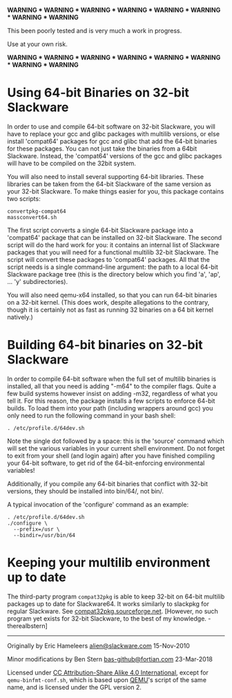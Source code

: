 __WARNING * WARNING * WARNING * WARNING * WARNING * WARNING * WARNING * WARNING__

This been poorly tested and is very much a work in progress.

Use at your own risk.

__WARNING * WARNING * WARNING * WARNING * WARNING * WARNING * WARNING * WARNING__


# Using 64-bit Binaries on 32-bit Slackware

In order to use and compile 64-bit software on 32-bit Slackware, you will have
to replace your gcc and glibc packages with multilib versions, or else install
'compat64' packages for gcc and glibc that add the 64-bit binaries for these
packages. You can not just take the binaries from a 64bit Slackware.  Instead,
the 'compat64' versions of the gcc and glibc packages will have to be compiled
on the 32bit system.

You will also need to install several supporting 64-bit libraries.  These
libraries can be taken from the 64-bit Slackware of the same version as your
32-bit Slackware.  To make things easier for you, this package contains two
scripts:

    convertpkg-compat64
    massconvert64.sh

The first script converts a single 64-bit Slackware package into a 'compat64'
package that can be installed on 32-bit Slackware.  The second script will do
the hard work for you: it contains an internal list of Slackware packages that
you will need for a functional multilib 32-bit Slackware.  The script will
convert these packages to 'compat64' packages.  All that the script needs is a
single command-line argument: the path to a local 64-bit Slackware package
tree (this is the directory below which you find 'a', 'ap', ... 'y'
subdirectories).

You will also need qemu-x64 installed, so that you can run 64-bit binaries on
a 32-bit kernel.  (This does work, despite allegations to the contrary, though
it is certainly not as fast as running 32 binaries on a 64 bit kernel
natively.)


# Building 64-bit binaries on 32-bit Slackware

In order to compile 64-bit software when the full set of multilib binaries is
installed, all that you need is adding "-m64" to the compiler flags.  Quite a
few build systems however insist on adding -m32, regardless of what you tell
it.  For this reason, the package installs a few scripts to enforce 64-bit
builds. To load them into your path (including wrappers around gcc) you only
need to run the following command in your bash shell:

    . /etc/profile.d/64dev.sh

Note the single dot followed by a space: this is the 'source' command which
will set the various variables in your current shell environment.  Do not
forget to exit from your shell (and login again) after you have finished
compiling your 64-bit software, to get rid of the 64-bit-enforcing
environmental variables!

Additionally, if you compile any 64-bit binaries that conflict with 32-bit
versions, they should be installed into bin/64/, not bin/.

A typical invocation of the 'configure' command as an example:

    . /etc/profile.d/64dev.sh
    ./configure \
      --prefix=/usr \
      --bindir=/usr/bin/64


# Keeping your multilib environment up to date

The third-party program `compat32pkg` is able to keep 32-bit on 64-bit
multilib packages up to date for Slackware64.  It works similarly to
slackpkg for regular Slackware.  See
[compat32pkg.sourceforge.net](http://compat32pkg.sourceforge.net).
[However, no such program yet exists for 32-bit Slackware, to the best of my
knowledge.  -therealbstern]

---

Originally by Eric Hameleers <alien@slackware.com> 15-Nov-2010

Minor modifications by Ben Stern <bas-github@fortian.com> 23-Mar-2018

Licensed under [CC Attribution-Share Alike 4.0
International](https://creativecommons.org/licenses/by/4.0/), except for
`qemu-binfmt-conf.sh`, which is based upon
[QEMU](https://github.com/qemu/qemu/blob/master/scripts/qemu-binfmt-conf.sh)'s
script of the same name, and is licensed under the GPL version 2.
